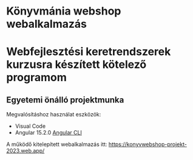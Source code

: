 # Könyvmánia webshop webalkalmazás
# Webfejlesztési keretrendszerek kurzusra készített kötelező programom
## Egyetemi önálló projektmunka

Megvalósításhoz használat eszközök:
- Visual Code
- Angular 15.2.0 [Angular CLI](https://github.com/angular/angular-cli)

A működő kitelepített webalkalmazás itt: https://konyvwebshop-projekt-2023.web.app/
